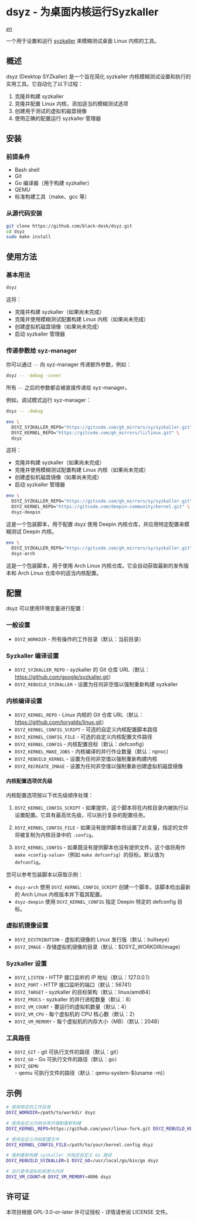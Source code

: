 <!--
SPDX-License-Identifier: GPL-3.0-or-later
SPDX-FileCopyrightText: Chen Linxuan <me@black-desk.cn>
-->

# dsyz - 为桌面内核运行Syzkaller

*[en](README.md)*

一个用于设置和运行 [syzkaller](https://github.com/google/syzkaller) 来模糊测试桌面 Linux 内核的工具。

## 概述

dsyz (Desktop SYZkaller) 是一个旨在简化 syzkaller 内核模糊测试设置和执行的实用工具。它自动化了以下过程：

1. 克隆并构建 syzkaller
2. 克隆并配置 Linux 内核，添加适当的模糊测试选项
3. 创建用于测试的虚拟机磁盘镜像
4. 使用正确的配置运行 syzkaller 管理器

## 安装

### 前提条件

- Bash shell
- Git
- Go 编译器（用于构建 syzkaller）
- QEMU
- 标准构建工具（make、gcc 等）

### 从源代码安装

```bash
git clone https://github.com/black-desk/dsyz.git
cd dsyz
sudo make install
```

## 使用方法

### 基本用法

```bash
dsyz
```

这将：

- 克隆并构建 syzkaller（如果尚未完成）
- 克隆并使用模糊测试配置构建 Linux 内核（如果尚未完成）
- 创建虚拟机磁盘镜像（如果尚未完成）
- 启动 syzkaller 管理器

### 传递参数给 syz-manager

你可以通过 `--` 向 syz-manager 传递额外参数，例如：

```bash
dsyz -- -debug -cover
```

所有 `--` 之后的参数都会被直接传递给 syz-manager。

例如，调试模式运行 syz-manager：

```bash
dsyz -- -debug
```

<!-- 注意：中英文文档在基本用例上的代码示例不同。中文文档中使用了中国的镜像服务，以便中文用户能够更快速地下载依赖库。 -->

```bash
env \
  DSYZ_SYZKALLER_REPO="https://gitcode.com/gh_mirrors/sy/syzkaller.git" \
  DSYZ_KERNEL_REPO="https://gitcode.com/gh_mirrors/li/linux.git" \
  dsyz
```

这将：

- 克隆并构建 syzkaller（如果尚未完成）
- 克隆并使用模糊测试配置构建 Linux 内核（如果尚未完成）
- 创建虚拟机磁盘镜像（如果尚未完成）
- 启动 syzkaller 管理器

```bash
env \
  DSYZ_SYZKALLER_REPO="https://gitcode.com/gh_mirrors/sy/syzkaller.git" \
  DSYZ_KERNEL_REPO="https://gitcode.com/deepin-community/kernel.git" \
  dsyz-deepin
```

这是一个包装脚本，用于配置 dsyz 使用 Deepin 内核仓库，并应用特定配置来模糊测试 Deepin 内核。

```bash
env \
  DSYZ_SYZKALLER_REPO="https://gitcode.com/gh_mirrors/sy/syzkaller.git" \
  dsyz-arch
```

这是一个包装脚本，用于使用 Arch Linux 内核仓库。它会自动获取最新的发布版本和 Arch Linux 仓库中的适当内核配置。

## 配置

dsyz 可以使用环境变量进行配置：

### 一般设置

- `DSYZ_WORKDIR` - 所有操作的工作目录（默认：当前目录）

### Syzkaller 编译设置

- `DSYZ_SYZKALLER_REPO` - syzkaller 的 Git 仓库 URL（默认：<https://github.com/google/syzkaller.git>）
- `DSYZ_REBUILD_SYZKALLER` - 设置为任何非空值以强制重新构建 syzkaller

### 内核编译设置

- `DSYZ_KERNEL_REPO` - Linux 内核的 Git 仓库 URL（默认：<https://github.com/torvalds/linux.git>）
- `DSYZ_KERNEL_CONFIG_SCRIPT` - 可选的自定义内核配置脚本路径
- `DSYZ_KERNEL_CONFIG_FILE` - 可选的自定义内核配置文件路径
- `DSYZ_KERNEL_CONFIG` - 内核配置目标（默认：defconfig）
- `DSYZ_KERNEL_MAKE_JOBS` - 内核编译的并行作业数量（默认：nproc）
- `DSYZ_REBUILD_KERNEL` - 设置为任何非空值以强制重新构建内核
- `DSYZ_RECREATE_IMAGE` - 设置为任何非空值以强制重新创建虚拟机磁盘镜像

#### 内核配置选项优先级

内核配置选项按以下优先级顺序处理：

1. `DSYZ_KERNEL_CONFIG_SCRIPT` - 如果提供，这个脚本将在内核目录内被执行以设置配置。它具有最高优先级，可以执行复杂的配置任务。

2. `DSYZ_KERNEL_CONFIG_FILE` - 如果没有提供脚本但设置了此变量，指定的文件将被复制为内核目录中的 `.config`。

3. `DSYZ_KERNEL_CONFIG` - 如果既没有提供脚本也没有提供文件，这个值将用作 `make <config-value>`（例如 `make defconfig`）的目标。默认值为 `defconfig`。

您可以参考包装脚本以获取示例：

- `dsyz-arch` 使用 `DSYZ_KERNEL_CONFIG_SCRIPT` 创建一个脚本，该脚本检出最新的 Arch Linux 内核版本并下载其配置。
- `dsyz-deepin` 使用 `DSYZ_KERNEL_CONFIG` 指定 Deepin 特定的 defconfig 目标。

### 虚拟机镜像设置

- `DSYZ_DISTRIBUTION` - 虚拟机镜像的 Linux 发行版（默认：bullseye）
- `DSYZ_IMAGE` - 存储虚拟机镜像的目录（默认：$DSYZ_WORKDIR/image）

### Syzkaller 设置

- `DSYZ_LISTEN` - HTTP 接口监听的 IP 地址（默认：127.0.0.1）
- `DSYZ_PORT` - HTTP 接口监听的端口（默认：56741）
- `DSYZ_TARGET` - syzkaller 的目标架构（默认：linux/amd64）
- `DSYZ_PROCS` - syzkaller 的并行进程数量（默认：8）
- `DSYZ_VM_COUNT` - 要运行的虚拟机数量（默认：4）
- `DSYZ_VM_CPU` - 每个虚拟机的 CPU 核心数（默认：2）
- `DSYZ_VM_MEMORY` - 每个虚拟机的内存大小（MB）（默认：2048）

### 工具路径

- `DSYZ_GIT` - git 可执行文件的路径（默认：git）
- `DSYZ_GO` - Go 可执行文件的路径（默认：go）
- `DSYZ_QEMU` - qemu 可执行文件的路径（默认：qemu-system-$(uname -m)）

## 示例

```bash
# 使用特定的工作目录
DSYZ_WORKDIR=/path/to/workdir dsyz

# 使用自定义内核仓库并强制重新构建
DSYZ_KERNEL_REPO=https://github.com/your/linux-fork.git DSYZ_REBUILD_KERNEL=1 dsyz

# 使用自定义内核配置文件
DSYZ_KERNEL_CONFIG_FILE=/path/to/your/kernel.config dsyz

# 强制重新构建 syzkaller 并指定自定义 Go 路径
DSYZ_REBUILD_SYZKALLER=1 DSYZ_GO=/usr/local/go/bin/go dsyz

# 运行更多虚拟机和更大内存
DSYZ_VM_COUNT=8 DSYZ_VM_MEMORY=4096 dsyz
```

## 许可证

本项目根据 GPL-3.0-or-later 许可证授权 - 详情请参阅 LICENSE 文件。
